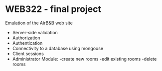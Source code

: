 # WEB322 - final project
Emulation of the AirB&B web site
- Server-side validation
- Authorization 
- Authentication
- Connectivity to a database using mongoose
- Client sessions
- Administrator Module:
	-create new rooms
	-edit existing rooms
	-delete rooms
